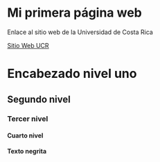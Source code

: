 # Mi primera página web 

Enlace al sitio web de la Universidad de Costa Rica

[Sitio Web UCR](https://www.ucr.ac.cr/)

# Encabezado nivel uno

## Segundo nivel 

### Tercer nivel

#### Cuarto nivel


**Texto negrita**


